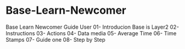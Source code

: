 # Base-Learn-Newcomer
Base Learn Newcomer Guide User
01- Introducion
 Base is Layer2 
02- Instructions
03- Actions
04- Data media
05- Average Time
06- Time Stamps
07- Guide one
08- Step by Step 
